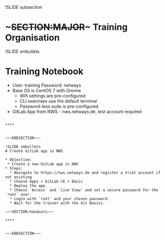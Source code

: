 !SLIDE subsection
# ~~~SECTION:MAJOR~~~ Training Organisation

!SLIDE smbullets
# Training Notebook

* User: training Password: netways
* Base OS is CentOS 7 with Gnome
  * Wifi settings are pre-configured
  * CLI exercises use the default terminal
  * Password-less sudo is pre-configured
* GitLab App from NWS - nws.netways.de, test account required


~~~SECTION:handouts~~~

****


~~~ENDSECTION~~~

!SLIDE smbullets
# Create GitLab app in NWS

* Objective:
 * Create a new GitLab app in NWS
* Steps:
  * Navigate to https://nws.netways.de and register a trial account if not existing
  * Choose Apps > GitLab CE > Basic
  * Deploy the app
  * Choose `Access` and `Live View` and set a secure password for the `root` user.
  * Login with `root` and your chosen password.
  * Wait for the trainer with the Git Basics.

~~~SECTION:handouts~~~

****


~~~ENDSECTION~~~

